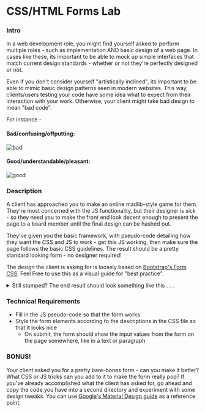 # CSS/HTML Forms Lab
 
### Intro

In a web development role, you might find yourself asked to perform multiple roles - such as implementation AND basic design of a web page. In cases like these, its important to be able to mock up simple interfaces that match current design standards - whether or not they're perfectly designed or not. 

Even if you don't consider yourself "artistically inclined", its important to be able to mimic basic design patterns seen in modern websites. This way, clients/users testing your code have some idea what to expect from their interaction with your work. Otherwise, your client might take bad design to mean "bad code".

For instance - 

#### Bad/confusing/offputting:

![bad](img/unstyled-form.png)

#### Good/understandable/pleasant:

![good](img/best-web-forms.png)


### Description

A client has approached you to make an online madlib-style game for them. They're most concerned with the JS functionality, but their designer is sick - so they need you to make the front end look decent enough to present the page to a board member until the final design can be hashed out. 

They've given you the basic framework, with pseudo-code detailing how they want the CSS and JS to work - get this JS working, then make sure the page follows the basic CSS guidelines. The result should be a pretty standard looking form - no designer required!

The design the client is asking for is loosely based on [Bootstrap's Form CSS](https://v4-alpha.getbootstrap.com/components/forms/). Feel Free to use this as a visual guide for "best practice". 

<details>
<summary>Still stumped? The end result should look something like this . . .</summary>
	<img src="img/example.png"/>
</details>




### Technical Requirements

- Fill in the JS pseudo-code so that the form works
- Style the form elements according to the descriptions in the CSS file so that it looks nice
	- On submit, the form should show the input values from the form on the page somewhere, like in a text or paragraph

### BONUS!

Your client asked you for a pretty bare-bones form - can you make it better? What CSS or JS tricks can you add to it to make the form really pop? If you've already accomplished what the client has asked for, go ahead and copy the code you have into a second directory and experiment with some design tweaks. You can use [Google's Material Design guide](https://material.google.com/components/text-fields.html) as a reference point.
